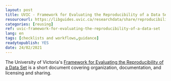 ```yaml
---
layout: post 
title: UVIC - Framework for Evaluating the Reproducibility of a Data Set
resourceurl: https://libguides.uvic.ca/researchdata/share/reproducibility
categories: [reusing]
ref: uvic-framework-for-evaluating-the-reproducibility-of-a-data-set
lang: en
tags: [checklists and workflows,guidance]
readytopublish: YES
date: 24/02/2021
---
```

The University of Victoria's [Framework for Evaluating the Reproducibility of a Data Set](https://libguides.uvic.ca/researchdata/share/reproducibility) is a short document covering organization, documentation, and licensing and sharing.
